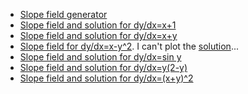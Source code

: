 * <a href="https://www.desmos.com/calculator/2am2vrra3j"> Slope field generator</a> 
* <a href="https://www.desmos.com/calculator/wzrx7qigup"> Slope field and solution for dy/dx=x+1</a> 
* <a href="https://www.desmos.com/calculator/gvjrjofmnz"> Slope field and solution for dy/dx=x+y</a> 
* <a href="https://www.desmos.com/calculator/r3lollewe7"> Slope field for dy/dx=x-y^2</a>. I can't plot the <a href="https://www.wolframalpha.com/input/?i=y%27%3Dx-y%5E2"> solution</a>...
* <a href="https://www.desmos.com/calculator/zl7hwlntte"> Slope field and solution for dy/dx=sin y</a> 
* <a href="https://www.desmos.com/calculator/alv0lsbrjw"> Slope field and solution for dy/dx=y(2-y)</a> 
* <a href="https://www.desmos.com/calculator/j0nkdsds7a"> Slope field and solution for dy/dx=(x+y)^2</a> 


